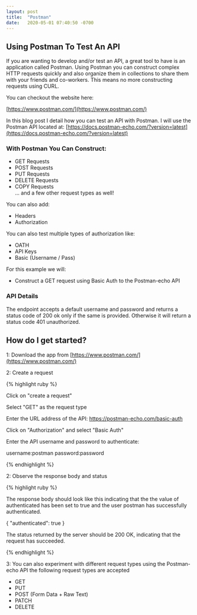 ```yaml
---
layout: post
title:  "Postman"
date:   2020-05-01 07:40:50 -0700
---
```


## Using Postman To Test An API

<!--break-->

If you are wanting to develop and/or test an API, a great tool to have is an application called Postman. Using Postman you can construct complex 
HTTP requests quickly and also organize them in collections to share them with your friends and co-workers. This means no more constructing requests using CURL.

You can checkout the website here:

[https://www.postman.com/](https://www.postman.com/)

In this blog post I detail how you can test an API with Postman. I will use the Postman API located at:
[https://docs.postman-echo.com/?version=latest](https://docs.postman-echo.com/?version=latest)

### With Postman You Can Construct:
* GET Requests
* POST Requests
* PUT Requests
* DELETE Requests
* COPY Requests  
... and a few other request types as well!

You can also add:
* Headers
* Authorization

You can also test multiple types of authorization like:
* OATH
* API Keys
* Basic (Username / Pass)

For this example we will:
* Construct a GET request using Basic Auth to the Postman-echo API

### API Details

The endpoint accepts a default username and password and returns a status code of 200 ok only if the same is provided. 
Otherwise it will return a status code 401 unauthorized.


## How do I get started?

1: Download the app from 
[https://www.postman.com/](https://www.postman.com/)

2: Create a request

{% highlight ruby %}

Click on "create a request"

Select "GET" as the request type

Enter the URL address of the API: https://postman-echo.com/basic-auth

Click on "Authorization" and select "Basic Auth"

Enter the API username and password to authenticate:

username:postman
password:password

{% endhighlight %}

2: Observe the response body and status

{% highlight ruby %}

The response body should look like this indicating that the the value of authenticated has been set to true and
the user postman has successfully authenticated.

{
    "authenticated": true
}

The status returned by the server should be 200 OK, indicating that the request has succeeded.


{% endhighlight %}

3: You can also experiment with different request types using the Postman-echo API the following request types are accepted
* GET
* PUT
* POST (Form Data + Raw Text)
* PATCH
* DELETE
